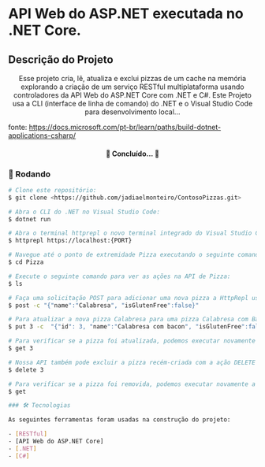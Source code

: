 # API Web do ASP.NET executada no .NET Core.

## Descrição do Projeto
<p align="center">Esse projeto cria, lê, atualiza e exclui pizzas de um cache na memória explorando a criação de um serviço RESTful multiplataforma usando controladores da 
API Web do ASP.NET Core com .NET e C#. Este Projeto usa a CLI (interface de linha de comando) do .NET e o Visual Studio Code para desenvolvimento local...

fonte: https://docs.microsoft.com/pt-br/learn/paths/build-dotnet-applications-csharp/</p>

<h4 align="center"> 
	🚧 Concluído...  🚧
</h4>

### 🎲 Rodando

```bash
# Clone este repositório:
$ git clone <https://github.com/jadiaelmonteiro/ContosoPizzas.git>

# Abra o CLI do .NET no Visual Studio Code:
$ dotnet run

# Abra o terminal httprepl o novo terminal integrado do Visual Studio Code selecionando Terminal > Novo Terminal no menu principal:
$ httprepl https://localhost:{PORT}

# Navegue até o ponto de extremidade Pizza executando o seguinte comando:
$ cd Pizza

# Execute o seguinte comando para ver as ações na API de Pizza:
$ ls

# Faça uma solicitação POST para adicionar uma nova pizza a HttpRepl usando o seguinte comando:
$ post -c "{"name":"Calabresa", "isGlutenFree":false}"

# Para atualizar a nova pizza Calabresa para uma pizza Calabresa com Bacon com uma solicitação PUT com o seguinte comando:
$ put 3 -c  "{"id": 3, "name":"Calabresa com bacon", "isGlutenFree":false}"

# Para verificar se a pizza foi atualizada, podemos executar novamente a ação GET com o seguinte comando:
$ get 3

# Nossa API também pode excluir a pizza recém-criada com a ação DELETE executando o seguinte comando:
$ delete 3

# Para verificar se a pizza foi removida, podemos executar novamente a ação GET com o seguinte comando:
$ get

### 🛠 Tecnologias

As seguintes ferramentas foram usadas na construção do projeto:

- [RESTful]
- [API Web do ASP.NET Core]
- [.NET]
- [C#]
